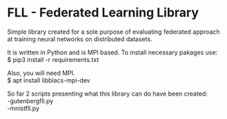 # FLL - Federated Learning Library

Simple library created for a sole purpose of evaluating federated approach at training neural networks on distributed datasets.

It is written in Python and is MPI based. To install necessary pakages use:  
$ pip3 install -r requirements.txt

Also, you will need MPI.  
$ apt install libblacs-mpi-dev

So far 2 scripts presenting what this library can do have been created:  
-gutenbergfll.py  
-mnistfll.py  

<!---
## How it works

## gutenbergfll.py

## mnistfll.py
--->
